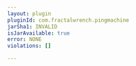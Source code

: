 ```yaml
---
layout: plugin
pluginId: com.fractalwrench.pingmachine
jarSha1: INVALID
isJarAvailable: true
error: NONE
violations: []

---
```

